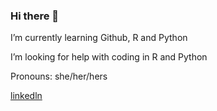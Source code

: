 ### Hi there 👋

I’m currently learning Github, R and Python

I’m looking for help with coding in R and Python 

Pronouns: she/her/hers

[linkedln](www.linkedin.com/in/chughmanika)


<!--
**manikachugh/manikachugh** is a ✨ _special_ ✨ repository because its `README.md` (this file) appears on yo
[curriculum Vitae] (Chugh, Manika.pdf)
ur GitHub profile.


